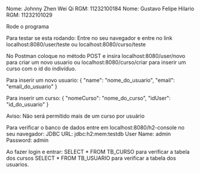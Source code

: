 Nome: Johnny Zhen Wei Qi RGM: 11232100184
Nome: Gustavo Felipe Hilario RGM: 11232101029

Rode o programa

Para testar se esta rodando:
Entre no seu navegador e entre no link localhost:8080/user/teste ou localhost:8080/curso/teste

No Postman coloque no método POST e insira localhost:8080/user/novo para criar um novo usuario ou localhost:8080/curso/criar para inserir um curso com o id do indivíduo.

Para inserir um novo usuario:
{
    "name": "nome_do_usuario",
    "email": "email_do_usuario"
}

Para inserir um curso:
{
    "nomeCurso": "nome_do_curso",
    "idUser": "id_do_usuario"
}

Aviso: Não será permitido mais de um curso por usuário

Para verificar o banco de dados entre em localhost:8080/h2-console no seu navegador:
JDBC URL: jdbc:h2:mem:testdb
User Name:	admin
Password:  admin

Ao fazer login e entrar:
SELECT * FROM TB_CURSO para verificar a tabela dos cursos
SELECT * FROM TB_USUARIO para verificar a tabela dos usuarios.

